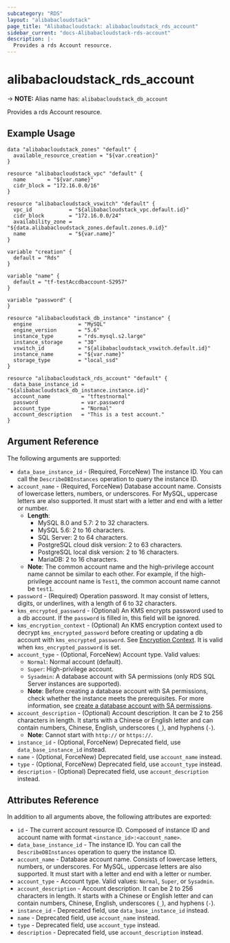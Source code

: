 ```yaml
---
subcategory: "RDS"
layout: "alibabacloudstack"
page_title: "Alibabacloudstack: alibabacloudstack_rds_account"
sidebar_current: "docs-Alibabacloudstack-rds-account"
description: |- 
  Provides a rds Account resource.
---
```


# alibabacloudstack_rds_account
-> **NOTE:** Alias name has: `alibabacloudstack_db_account`

Provides a rds Account resource.

## Example Usage

```hcl
data "alibabacloudstack_zones" "default" {
  available_resource_creation = "${var.creation}"
}

resource "alibabacloudstack_vpc" "default" {
  name       = "${var.name}"
  cidr_block = "172.16.0.0/16"
}

resource "alibabacloudstack_vswitch" "default" {
  vpc_id            = "${alibabacloudstack_vpc.default.id}"
  cidr_block        = "172.16.0.0/24"
  availability_zone = "${data.alibabacloudstack_zones.default.zones.0.id}"
  name              = "${var.name}"
}

variable "creation" {
  default = "Rds"
}

variable "name" {
  default = "tf-testAccdbaccount-52957"
}

variable "password" {
}

resource "alibabacloudstack_db_instance" "instance" {
  engine               = "MySQL"
  engine_version       = "5.6"
  instance_type        = "rds.mysql.s2.large"
  instance_storage     = "30"
  vswitch_id           = "${alibabacloudstack_vswitch.default.id}"
  instance_name        = "${var.name}"
  storage_type         = "local_ssd"
}

resource "alibabacloudstack_rds_account" "default" {
  data_base_instance_id = "${alibabacloudstack_db_instance.instance.id}"
  account_name          = "tftestnormal"
  password              = var.password
  account_type          = "Normal"
  account_description   = "This is a test account."
}
```

## Argument Reference

The following arguments are supported:

* `data_base_instance_id` - (Required, ForceNew) The instance ID. You can call the `DescribeDBInstances` operation to query the instance ID.
* `account_name` - (Required, ForceNew) Database account name. Consists of lowercase letters, numbers, or underscores. For MySQL, uppercase letters are also supported. It must start with a letter and end with a letter or number.  
  - **Length**: 
    - MySQL 8.0 and 5.7: 2 to 32 characters.
    - MySQL 5.6: 2 to 16 characters.
    - SQL Server: 2 to 64 characters.
    - PostgreSQL cloud disk version: 2 to 63 characters.
    - PostgreSQL local disk version: 2 to 16 characters.
    - MariaDB: 2 to 16 characters.
  - **Note**: The common account name and the high-privilege account name cannot be similar to each other. For example, if the high-privilege account name is `Test1`, the common account name cannot be `test1`.
* `password` - (Required) Operation password. It may consist of letters, digits, or underlines, with a length of 6 to 32 characters.
* `kms_encrypted_password` - (Optional) An KMS encrypts password used to a db account. If the `password` is filled in, this field will be ignored.
* `kms_encryption_context` - (Optional) An KMS encryption context used to decrypt `kms_encrypted_password` before creating or updating a db account with `kms_encrypted_password`. See [Encryption Context](https://www.alibabacloud.com/help/doc-detail/42975.htm). It is valid when `kms_encrypted_password` is set.
* `account_type` - (Optional, ForceNew) Account type. Valid values:
  - `Normal`: Normal account (default).
  - `Super`: High-privilege account.
  - `Sysadmin`: A database account with SA permissions (only RDS SQL Server instances are supported).
  - **Note**: Before creating a database account with SA permissions, check whether the instance meets the prerequisites. For more information, see [create a database account with SA permissions](https://www.alibabacloud.com/help/doc-detail/122334.htm).
* `account_description` - (Optional) Account description. It can be 2 to 256 characters in length. It starts with a Chinese or English letter and can contain numbers, Chinese, English, underscores (`_`), and hyphens (`-`).  
  - **Note**: Cannot start with `http://` or `https://`.
* `instance_id` - (Optional, ForceNew) Deprecated field, use `data_base_instance_id` instead.
* `name` - (Optional, ForceNew) Deprecated field, use `account_name` instead.
* `type` - (Optional, ForceNew) Deprecated field, use `account_type` instead.
* `description` - (Optional) Deprecated field, use `account_description` instead.

## Attributes Reference

In addition to all arguments above, the following attributes are exported:

* `id` - The current account resource ID. Composed of instance ID and account name with format `<instance_id>:<account_name>`.
* `data_base_instance_id` - The instance ID. You can call the `DescribeDBInstances` operation to query the instance ID.
* `account_name` - Database account name. Consists of lowercase letters, numbers, or underscores. For MySQL, uppercase letters are also supported. It must start with a letter and end with a letter or number.
* `account_type` - Account type. Valid values: `Normal`, `Super`, or `Sysadmin`.
* `account_description` - Account description. It can be 2 to 256 characters in length. It starts with a Chinese or English letter and can contain numbers, Chinese, English, underscores (`_`), and hyphens (`-`).
* `instance_id` - Deprecated field, use `data_base_instance_id` instead.
* `name` - Deprecated field, use `account_name` instead.
* `type` - Deprecated field, use `account_type` instead.
* `description` - Deprecated field, use `account_description` instead.